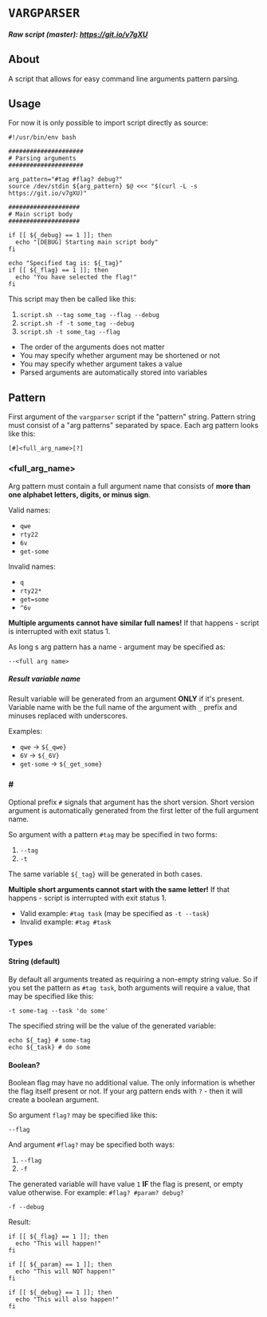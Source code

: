 # `VARGPARSER`

##### Raw script (master): https://git.io/v7gXU

## About
A script that allows for easy command line arguments pattern parsing.

## Usage
For now it is only possible to import script directly as source:
```
#!/usr/bin/env bash

#####################
# Parsing arguments
#####################

arg_pattern="#tag #flag? debug?"
source /dev/stdin ${arg_pattern} $@ <<< "$(curl -L -s https://git.io/v7gXU)"

####################
# Main script body
####################

if [[ ${_debug} == 1 ]]; then
  echo "[DEBUG] Starting main script body"
fi

echo "Specified tag is: ${_tag}"
if [[ ${_flag} == 1 ]]; then
  echo "You have selected the flag!"
fi
```

This script may then be called like this:
1. `script.sh --tag some_tag --flag --debug`
2. `script.sh -f -t some_tag --debug`
3. `script.sh -t some_tag --flag`

- The order of the arguments does not matter
- You may specify whether argument may be shortened or not
- You may specify whether argument takes a value
- Parsed arguments are automatically stored into variables

## Pattern
First argument of the `vargparser` script if the "pattern" string.
Pattern string must consist of a "arg patterns" separated by space.
Each arg pattern looks like this:
```
[#]<full_arg_name>[?]
```

### <full_arg_name>
Arg pattern must contain a full argument name that consists of
**more than one alphabet letters, digits, or minus sign**.

Valid names:
- `qwe`
- `rty22`
- `6v`
- `get-some`

Invalid names:
- `q`
- `rty22*`
- `get=some`
- `^6v`

**Multiple arguments cannot have similar full names!**
If that happens - script is interrupted with exit status 1. 

As long s arg pattern has a name - argument may be specified as:
```
--<full arg name>
```

##### Result variable name
Result variable will be generated from an argument **ONLY** if it's present.
Variable name with be the full name of the argument with `_` prefix and
minuses replaced with underscores.

Examples:
- `qwe` -> `${_qwe}`
- `6V` -> `${_6V}`
- `get-some` -> `${_get_some}` 

### \#
Optional prefix `#` signals that argument has the short version.
Short version argument is automatically generated from the first letter
of the full argument name.

So argument with a pattern `#tag` may be specified in two forms:
1. `--tag`
2. `-t`

The same variable `${_tag}` will be generated in both cases.

**Multiple short arguments cannot start with the same letter!**
If that happens - script is interrupted with exit status 1.

- Valid example: `#tag task` (may be specified as `-t --task`)
- Invalid example: `#tag #task`

### Types

#### String (default)
By default all arguments treated as requiring a non-empty string value.
So if you set the pattern as `#tag task`, both arguments will
require a value, that may be specified like this:
```
-t some-tag --task 'do some'
```

The specified string will be the value of the generated variable:
```
echo ${_tag} # some-tag
echo ${_task} # do some
```

#### Boolean?
Boolean flag may have no additional value. The only information is
whether the flag itself present or not. If your arg pattern ends
with `?` - then it will create a boolean argument.

So argument `flag?` may be specified like this:
```
--flag
```

And argument `#flag?` may be specified both ways:
1. `--flag`
2. `-f`

The generated variable will have value `1` **IF** the flag is present,
or empty value otherwise. For example: `#flag? #param? debug?`
```
-f --debug
```
Result:
```
if [[ ${_flag} == 1 ]]; then
  echo "This will happen!"
fi

if [[ ${_param} == 1 ]]; then
  echo "This will NOT happen!"
fi

if [[ ${_debug} == 1 ]]; then
  echo "This will also happen!"
fi
```